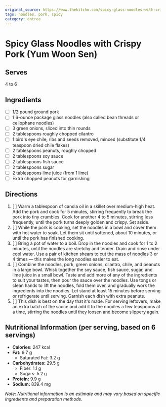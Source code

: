 ```yaml
---
original_source: https://www.thekitchn.com/spicy-glass-noodles-with-crispy-pork-yum-woon-sen-23580556
tags: noodles, pork, spicy
category: entree
---
```

# Spicy Glass Noodles with Crispy Pork (Yum Woon Sen)

## Serves
4 to 6

## Ingredients

- [ ] 1/2 pound ground pork
- [ ] 1 6-ounce package glass noodles (also called bean threads or cellophane noodles)
- [ ] 3 green onions, sliced into thin rounds
- [ ] 2 tablespoons roughly chopped cilantro
- [ ] 1 bird's eye chile, ribs and seeds removed, minced (substitute 1/4 teaspoon dried chile flakes)
- [ ] 2 tablespoons peanuts, roughly chopped
- [ ] 2 tablespoons soy sauce
- [ ] 2 tablespoons fish sauce
- [ ] 2 tablespoons sugar
- [ ] 2 tablespoons lime juice (from 1 lime)
- [ ] Extra chopped peanuts for garnishing

## Directions

1. [ ] Warm a tablespoon of canola oil in a skillet over medium-high heat. Add the pork and cook for 5 minutes, stirring frequently to break the pork into tiny crumbles. Cook for another 4 to 5 minutes, stirring less frequently, until the pork turns deeply golden and crispy. Set aside.
2. [ ] While the pork is cooking, set the noodles in a bowl and cover them with hot water to soak. Let them sit until softened, about 10 minutes, or until the pork has finished cooking.
3. [ ] Bring a pot of water to a boil. Drop in the noodles and cook for 1 to 2 minutes, until the noodles are stretchy and tender. Drain and rinse under cool water. Use a pair of kitchen shears to cut the mass of noodles 3 or 4 times — this makes the long noodles easier to eat.
4. [ ] Combine the noodles, pork, green onions, cilantro, chile, and peanuts in a large bowl. Whisk together the soy sauce, fish sauce, sugar, and lime juice in a small bowl. Taste and add more of any of the ingredients to suit your tastes, then pour the sauce over the noodles. Use tongs or clean hands to lift the noodles, fold them over, and gradually work the ingredients into the noodles. Let stand at least 15 minutes before serving or refrigerate until serving. Garnish each dish with extra peanuts.
5. [ ] This dish is best on the day that it's made. For serving leftovers, make an extra batch of the sauce and add it to the noodles a few teaspoons at a time, stirring the noodles until they loosen and become slippery again.

## Nutritional Information (per serving, based on 6 servings)

* **Calories:** 247 kcal
* **Fat:** 9.7 g
    * Saturated Fat: 3.2 g
* **Carbohydrates:** 29.5 g
    * Fiber: 1.1 g
    * Sugars: 5.2 g
* **Protein:** 9.9 g
* **Sodium:** 839.4 mg

*Note: Nutritional information is an estimate and may vary based on specific ingredients and preparation methods.*
